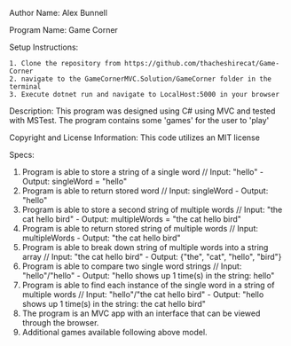Author Name:
Alex Bunnell

Program Name:
Game Corner

Setup Instructions:

    1. Clone the repository from https://github.com/thacheshirecat/Game-Corner
    2. navigate to the GameCornerMVC.Solution/GameCorner folder in the terminal
    3. Execute dotnet run and navigate to LocalHost:5000 in your browser

Description:
This program was designed using C# using MVC and tested with MSTest. The program contains some 'games' for the user to 'play'

Copyright and License Information:
This code utilizes an MIT license

Specs:
1. Program is able to store a string of a single word //
  Input: "hello"  - Output: singleWord = "hello"
2. Program is able to return stored word //
  Input: singleWord  - Output: "hello"
3. Program is able to store a second string of multiple words //
  Input: "the cat hello bird"  - Output: multipleWords = "the cat hello bird"
4. Program is able to return stored string of multiple words  //
  Input: multipleWords - Output: "the cat hello bird"
5. Program is able to break down string of multiple words into a string array //
  Input: "the cat hello bird" - Output: {"the", "cat", "hello", "bird"}
6. Program is able to compare two single word strings //
  Input: "hello"/"hello" - Output: "hello shows up 1 time(s) in the string: hello"
7. Program is able to find each instance of the single word in a string of multiple words //
  Input: "hello"/"the cat hello bird" - Output: "hello shows up 1 time(s) in the string: the cat hello bird"
8. The program is an MVC app with an interface that can be viewed through the browser.
9. Additional games available following above model.
